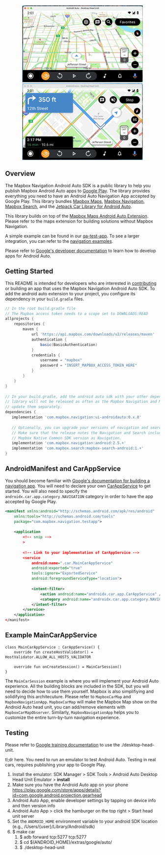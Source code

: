 
<p align="center">
  <img src="screenshots/free-drive.png" height="250">
  <img src="screenshots/active-guidance.png" height="250">
</p>

## Overview

The Mapbox Navigation Android Auto SDK is a public library to help you publish Mapbox Android Auto apps to [Google Play](https://play.google.com/store/apps). The library provides everything you need to have an Android Auto Navigation App accepted by Google Play. This library bundles [Mapbox Maps](https://www.mapbox.com/maps), [Mapbox Navigation](https://www.mapbox.com/navigation/), [Mapbox Search](https://www.mapbox.com/search), and the [Jetpack Car Library for Android Auto](https://developer.android.com/jetpack/androidx/releases/car-app).

This library builds on top of the [Mapbox Maps Android Auto Extension](https://github.com/mapbox/mapbox-maps-android/tree/main/extension-androidauto). Please refer to the maps extension for building solutions without Mapbox Navigation.

A simple example can be found in our [qa-test-app](https://github.com/mapbox/mapbox-navigation-android/tree/main/qa-test-app). To see a larger integration, you can refer to the [navigation examples](https://github.com/mapbox/mapbox-navigation-android-examples).

Please refer to [Google's developer documentation](https://developer.android.com/training/cars/navigation) to learn how to develop apps for Android Auto.

## Getting Started

This README is intended for developers who are interested in [contributing](https://github.com/mapbox/mapbox-navigation-android/blob/main/CONTRIBUTING.md) or building an app that uses the Mapbox Navigation Android Auto SDK. To add the android auto extension to your project, you configure its dependency in your `build.gradle` files.

```groovy
// In the root build.gradle file
// The Mapbox access token needs to a scope set to DOWNLOADS:READ
allprojects {
    repositories {
        maven {
            url 'https://api.mapbox.com/downloads/v2/releases/maven'
            authentication {
                basic(BasicAuthentication)
            }
            credentials {
                username = "mapbox"
                password = "INSERT_MAPBOX_ACCESS_TOKEN_HERE"
            }
        }
    }
}

// In your build.gradle, add the android auto sdk with your other dependencies. The ui-androidauto
// library will not be released as often as the Mapbox Navigation and Mapbox Search SDKs. You must
// update them separately.
dependencies {
   implementation 'com.mapbox.navigation:ui-androidauto:0.x.0'

   // Optionally, you can upgrade your versions of navigation and search.
   // Make sure that the release notes the Navigation and Search include the same
   // Mapbox Native Common SDK version as Navigation.
   implementation 'com.mapbox.navigation:android:2.5.+'
   implementation 'com.mapbox.search:mapbox-search-android:1.+'
}
```

## AndroidManifest and CarAppService

You should become familiar with [Google's documentation for building a navigation app](https://developer.android.com/training/cars/apps/navigation). You will need to declare your own [CarAppService](https://developer.android.com/reference/androidx/car/app/CarAppService) to get started. You will also need to specify the `androidx.car.app.category.NAVIGATION` category in order to have the app accepted by Google Play.

``` xml
<manifest xmlns:android="http://schemas.android.com/apk/res/android"
    xmlns:tools="http://schemas.android.com/tools"
    package="com.mapbox.navigation.testapp">

    <application
        <!-- snip -->
        >

        <!-- Link to your implementation of CarAppService -->
        <service
            android:name=".car.MainCarAppService"
            android:exported="true"
            tools:ignore="ExportedService"
            android:foregroundServiceType="location">

            <intent-filter>
                <action android:name="androidx.car.app.CarAppService" />
                <category android:name="androidx.car.app.category.NAVIGATION" />
            </intent-filter>
        </service>
    </application>
</manifest>
```

## Example MainCarAppService

```
class MainCarAppService : CarAppService() {
    override fun createHostValidator() = HostValidator.ALLOW_ALL_HOSTS_VALIDATOR

    override fun onCreateSession() = MainCarSession()
}
```

The `MainCarSession` example is where you will implement your Android Auto experience. All the building blocks are included in the SDK, but you will need to decide how to use them yourself. Mapbox is also simplifiying and solidifying this architecuture. Please refer to `MapboxCarMap` and `MapboxNavigationApp`. `MapboxCarMap` will make the Mapbox Map show on the Android Auto head unit, you can add/remove elements with `MapboxCarMapObserver`. Similarly, `MapboxNavigationApp` helps you to customize the entire turn-by-turn navigation experience.

## Testing

Please refer to [Google training documentation](https://developer.android.com/training/cars/testing) to use the ./desktop-head-unit.

tl;dr here. You need to run an emulator to test Android Auto.
Testing in real cars, requires publishing your app to Google Play.

1. Install the emulator: SDK Manager > SDK Tools > Android Auto Desktop Head Unit Emulator > **install**
1. Make sure you have the Android Auto app on your phone https://play.google.com/store/apps/details?id=com.google.android.projection.gearhead
1. Android Auto App, enable developer settings by tapping on device info and then version info
1. Android Auto App > click the hamburger on the top right > Start head unit server
1. Set the `ANDROID_HOME` environment variable to your android SDK location (e.g., /Users/{user}/Library/Android/sdk)
1. $ make car
   1. $ adb forward tcp:5277 tcp:5277
   1. $ cd $(ANDROID_HOME)/extras/google/auto/
   1. $ ./desktop-head-unit
